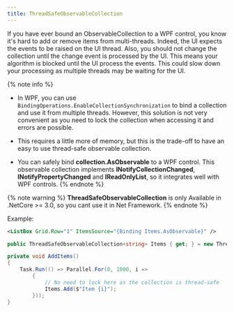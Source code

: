 ```yaml
---
title: ThreadSafeObservableCollection
---
```


If you have ever bound an ObservableCollection<T> to a WPF control, you know it's hard to add or remove items from multi-threads. Indeed, the UI expects the events to be raised on the UI thread. Also, you should not change the collection until the change event is processed by the UI. This means your algorithm is blocked until the UI process the events. This could slow down your processing as multiple threads may be waiting for the UI.

{% note info %}
- In WPF, you can use `BindingOperations.EnableCollectionSynchronization` to bind a collection and use it from multiple threads. However, this solution is not very convenient as you need to lock the collection when accessing it and errors are possible.

- This requires a little more of memory, but this is the trade-off to have an easy to use thread-safe observable collection.

- You can safely bind **collection.AsObservable** to a WPF control. This observable collection implements **INotifyCollectionChanged**, **INotifyPropertyChanged** and **IReadOnlyList<T>**, so it integrates well with WPF controls.
{% endnote %}

{% note warning %}
**ThreadSafeObservableCollection** is only Available in .NetCore >= 3.0, so you cant use it in Net Framework.
{% endnote %}

Example:

```xml
<ListBox Grid.Row="1" ItemsSource="{Binding Items.AsObservable}" />
```

```cs
public ThreadSafeObservableCollection<string> Items { get; } = new ThreadSafeObservableCollection<string>();

private void AddItems()
{
    Task.Run(() => Parallel.For(0, 1000, i =>
        {
            // No need to lock here as the collection is thread-safe
            Items.Add($"Item {i}");
        }));
}

```